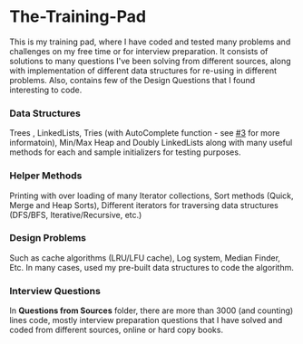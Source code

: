 # The-Training-Pad
This is my training pad, where I have coded and tested many problems and challenges on my free time or for interview preparation.
It consists of solutions to many questions I've been solving from different sources, along with implementation of different data structures for re-using in different problems.
Also, contains few of the Design Questions that I found interesting to code.
### Data Structures
Trees , LinkedLists, Tries (with AutoComplete function - see [#3](https://github.com/yyasharr/The-Training-Pad/issues/3) for more informatoin), Min/Max Heap and Doubly LinkedLists along with many useful methods for each and sample initializers for testing purposes.
### Helper Methods
Printing with over loading of many Iterator collections, Sort methods (Quick, Merge and Heap Sorts), Different iterators for traversing data structures (DFS/BFS, Iterative/Recursive, etc.)
### Design Problems
Such as cache algorithms (LRU/LFU cache), Log system, Median Finder, Etc. In many cases, used my pre-built data structures to code the algorithm.
### Interview Questions
In **Questions from Sources** folder, there are more than 3000 (and counting) lines code, mostly interview preparation questions that I have solved and coded from different sources, online or hard copy books. 

